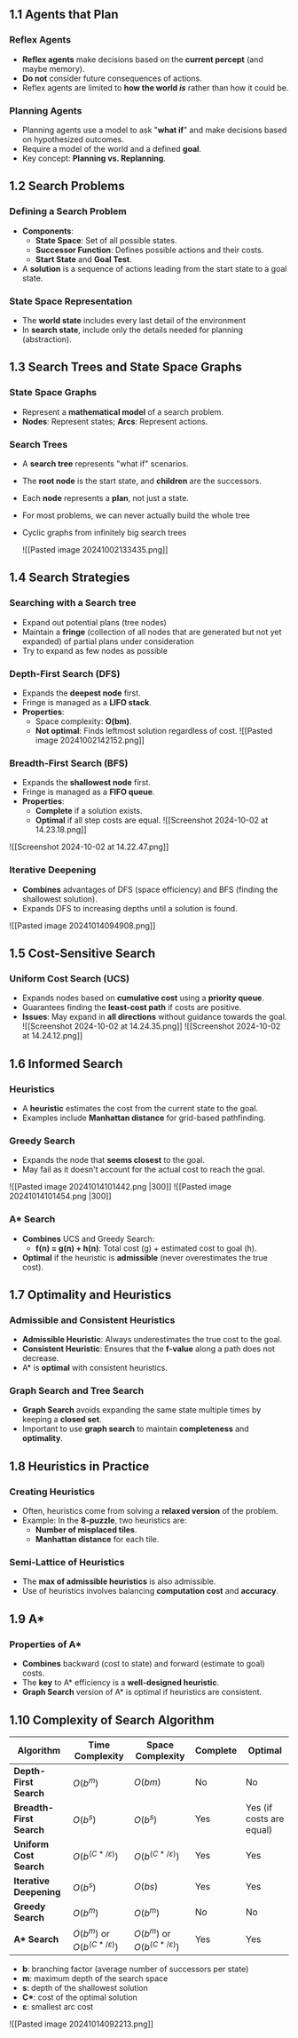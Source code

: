 ## 1.1 Agents that Plan

### Reflex Agents

- **Reflex agents** make decisions based on the **current percept** (and maybe memory).
- **Do not** consider future consequences of actions.
- Reflex agents are limited to **how the world _is_** rather than how it could be.

### Planning Agents

- Planning agents use a model to ask "**what if**" and make decisions based on hypothesized outcomes.
- Require a model of the world and a defined **goal**.
- Key concept: **Planning vs. Replanning**.

## 1.2 Search Problems

### Defining a Search Problem

- **Components**:
  - **State Space**: Set of all possible states.
  - **Successor Function**: Defines possible actions and their costs.
  - **Start State** and **Goal Test**.
- A **solution** is a sequence of actions leading from the start state to a goal state.

### State Space Representation

- The **world state** includes every last detail of the environment
- In **search state**, include only the details needed for planning (abstraction).

## 1.3 Search Trees and State Space Graphs

### State Space Graphs

- Represent a **mathematical model** of a search problem.
- **Nodes**: Represent states; **Arcs**: Represent actions.

### Search Trees

- A **search tree** represents "what if" scenarios.
- The **root node** is the start state, and **children** are the successors.
- Each **node** represents a **plan**, not just a state.
- For most problems, we can never actually build the whole tree
- Cyclic graphs from infinitely big search trees

  ![[Pasted image 20241002133435.png]]

## 1.4 Search Strategies

### Searching with a Search tree

- Expand out potential plans (tree nodes)
- Maintain a **fringe** (collection of all nodes that are generated but not yet expanded) of partial plans under consideration
- Try to expand as few nodes as possible

### Depth-First Search (DFS)

- Expands the **deepest node** first.
- Fringe is managed as a **LIFO stack**.
- **Properties**:
  - Space complexity: **O(bm)**.
  - **Not optimal**: Finds leftmost solution regardless of cost.
    ![[Pasted image 20241002142152.png]]

### Breadth-First Search (BFS)

- Expands the **shallowest node** first.
- Fringe is managed as a **FIFO queue**.
- **Properties**:
  - **Complete** if a solution exists.
  - **Optimal** if all step costs are equal.
    ![[Screenshot 2024-10-02 at 14.23.18.png]]

![[Screenshot 2024-10-02 at 14.22.47.png]]

### Iterative Deepening

- **Combines** advantages of DFS (space efficiency) and BFS (finding the shallowest solution).
- Expands DFS to increasing depths until a solution is found.

![[Pasted image 20241014094908.png]]

## 1.5 Cost-Sensitive Search

### Uniform Cost Search (UCS)

- Expands nodes based on **cumulative cost** using a **priority queue**.
- Guarantees finding the **least-cost path** if costs are positive.
- **Issues**: May expand in **all directions** without guidance towards the goal.
  ![[Screenshot 2024-10-02 at 14.24.35.png]] ![[Screenshot 2024-10-02 at 14.24.12.png]]

## 1.6 Informed Search

### Heuristics

- A **heuristic** estimates the cost from the current state to the goal.
- Examples include **Manhattan distance** for grid-based pathfinding.

### Greedy Search

- Expands the node that **seems closest** to the goal.
- May fail as it doesn't account for the actual cost to reach the goal.

![[Pasted image 20241014101442.png |300]] ![[Pasted image 20241014101454.png |300]]

### A\* Search

- **Combines** UCS and Greedy Search:
  - **f(n) = g(n) + h(n)**: Total cost (g) + estimated cost to goal (h).
- **Optimal** if the heuristic is **admissible** (never overestimates the true cost).

## 1.7 Optimality and Heuristics

### Admissible and Consistent Heuristics

- **Admissible Heuristic**: Always underestimates the true cost to the goal.
- **Consistent Heuristic**: Ensures that the **f-value** along a path does not decrease.
- A\* is **optimal** with consistent heuristics.

### Graph Search and Tree Search

- **Graph Search** avoids expanding the same state multiple times by keeping a **closed set**.
- Important to use **graph search** to maintain **completeness** and **optimality**.

## 1.8 Heuristics in Practice

### Creating Heuristics

- Often, heuristics come from solving a **relaxed version** of the problem.
- Example: In the **8-puzzle**, two heuristics are:
  - **Number of misplaced tiles**.
  - **Manhattan distance** for each tile.

### Semi-Lattice of Heuristics

- The **max of admissible heuristics** is also admissible.
- Use of heuristics involves balancing **computation cost** and **accuracy**.

## 1.9 A\*

### Properties of A\*

- **Combines** backward (cost to state) and forward (estimate to goal) costs.
- The **key** to A\* efficiency is a **well-designed heuristic**.
- **Graph Search** version of A\* is optimal if heuristics are consistent.

## 1.10 Complexity of Search Algorithm

| **Algorithm**            | **Time Complexity**         | **Space Complexity**        | **Complete** | **Optimal**              |
| ------------------------ | --------------------------- | --------------------------- | ------------ | ------------------------ |
| **Depth-First Search**   | $O(b^m)$                    | $O(bm)$                     | No           | No                       |
| **Breadth-First Search** | $O(b^s)$                    | $O(b^s)$                    | Yes          | Yes (if costs are equal) |
| **Uniform Cost Search**  | $O(b^{(C*/ε)})$             | $O(b^{(C*/ε)})$             | Yes          | Yes                      |
| **Iterative Deepening**  | $O(b^s)$                    | $O(bs)$                     | Yes          | Yes                      |
| **Greedy Search**        | $O(b^m)$                    | $O(b^m)$                    | No           | No                       |
| **A\* Search**           | $O(b^m)$ or $O(b^{(C*/ε)})$ | $O(b^m)$ or $O(b^{(C*/ε)})$ | Yes          | Yes                      |

- **b**: branching factor (average number of successors per state)
- **m**: maximum depth of the search space
- **s**: depth of the shallowest solution
- **C\***: cost of the optimal solution
- **ε**: smallest arc cost

![[Pasted image 20241014092213.png]]
